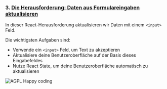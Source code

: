 ### 3. [Die Herausforderung: Daten aus Formulareingaben aktualisieren](https://dev.to/cesareferrari/handling-input-field-updates-in-react-47oe)

In dieser React-Herausforderung aktualisieren wir Daten mit einem `<input>` Feld.

Die wichtigsten Aufgaben sind:

- Verwende ein `<input>` Feld, um Text zu akzeptieren
- Aktualisiere deine Benutzeroberfläche auf der Basis dieses Eingabefeldes
- Nutze React State, um deine Benutzeroberfläche automatisch zu aktualisieren

![AGPL Happy coding](https://img.shields.io/badge/Happy_coding-</>-blue.svg)
